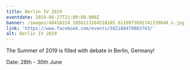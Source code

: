 ```yaml
---
title: Berlin IV 2019
eventdate: 2019-06-27T21:00:00.000Z
banner: /images/48416224_1856113164518185_6110973691741339648_n.jpg
link: 'https://www.facebook.com/events/582188478883743/'
alt: Berlin IV 2019
---
```

The Summer of 2019 is filled with debate in Berlin, Germany!

Date: 28th - 30th June
